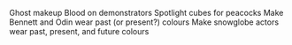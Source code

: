 Ghost makeup
Blood on demonstrators
Spotlight cubes for peacocks
Make Bennett and Odin wear past (or present?) colours
Make snowglobe actors wear past, present, and future colours